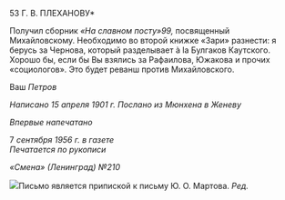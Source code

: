 53 Г. В. ПЛЕХАНОВУ*

Получил сборник _«На славном посту»99,_ посвященный Михайловскому. Необходи­мо во второй книжке «Зари» разнести: я берусь за Чернова, который разделывает à la Булгаков Каутского. Хорошо бы, если бы Вы взялись за Рафаилова, Южакова и прочих «социологов». Это будет реванш против Михайловского.

Ваш _Петров_

_Написано 15 апреля 1901 г. Послано из Мюнхена в Женеву_

_Впервые напечатано_

7 _сентября 1956 г. в газете                                                               Печатается по рукописи_

_«Смена» (Ленинград) №210_

![](file:///C:/Users/bot32/AppData/Local/Temp/msohtmlclip1/01/clip_image001.png)Письмо является припиской к письму Ю. О. Мартова. _Ред._